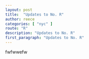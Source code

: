 ```yaml
---
layout: post
title:  "Updates to No. R"
author: reece
categories: [ "nyc" ]
route: "R"
description: "Updates to No. R"
first_paragraph: "Updates to No. R"
---
```


fwfwwefw

